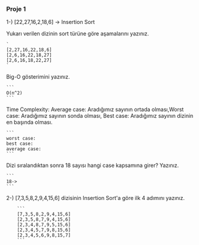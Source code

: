 ### Proje 1

1-) [22,27,16,2,18,6] -> Insertion Sort

Yukarı verilen dizinin sort türüne göre aşamalarını yazınız.

    `
    [2,27,16,22,18,6]
    [2,6,16,22,18,27]
    [2,6,16,18,22,27] 
    `

Big-O gösterimini yazınız.

    ```
    O(n^2)
    ```

Time Complexity: Average case: Aradığımız sayının ortada olması,Worst case: Aradığımız sayının sonda olması, Best case: Aradığımız sayının dizinin en başında olması.

    ```
    worst case:
    best case:
    average case:
    ```



Dizi sıralandıktan sonra 18 sayısı hangi case kapsamına girer? Yazınız.

    ```
    18->
    ```


2-) [7,3,5,8,2,9,4,15,6] dizisinin Insertion Sort'a göre ilk 4 adımını yazınız.

        ```
        [7,3,5,8,2,9,4,15,6]
        [2,3,5,8,7,9,4,15,6]
        [2,3,4,8,7,9,5,15,6]
        [2,3,4,5,7,9,8,15,6]
        [2,3,4,5,6,9,8,15,7]
        ```



    